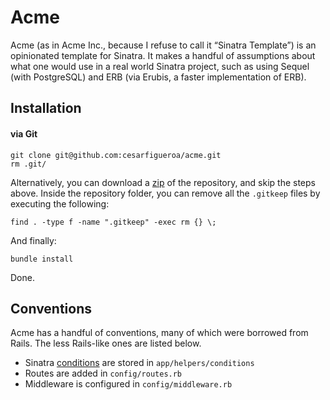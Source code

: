 # Acme

Acme (as in Acme Inc., because I refuse to call it “Sinatra Template”) is an opinionated template for Sinatra. It makes a handful of assumptions about what one would use in a real world Sinatra project, such as using Sequel (with PostgreSQL) and ERB (via Erubis, a faster implementation of ERB).

## Installation

#### via Git

    git clone git@github.com:cesarfigueroa/acme.git
    rm .git/

Alternatively, you can download a [zip](https://github.com/cesarfigueroa/acme/archive/master.zip) of the repository, and skip the steps above. Inside the repository folder, you can remove all the `.gitkeep` files by executing the following:

    find . -type f -name ".gitkeep" -exec rm {} \;

And finally:

    bundle install

Done.

## Conventions

Acme has a handful of conventions, many of which were borrowed from Rails. The less Rails-like ones are listed below.

- Sinatra [conditions](https://github.com/sinatra/sinatra#conditions) are stored in `app/helpers/conditions`
- Routes are added in `config/routes.rb`
- Middleware is configured in `config/middleware.rb`

